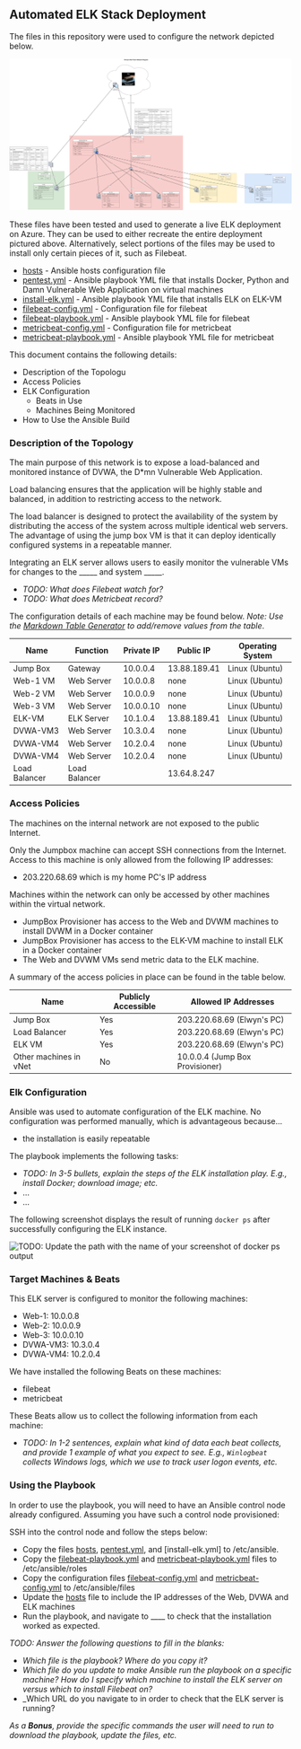 ## Automated ELK Stack Deployment

The files in this repository were used to configure the network depicted below.

![ELK Project](Images/network_diagram.png)

These files have been tested and used to generate a live ELK deployment on Azure. They can be used to either recreate the entire deployment pictured above. Alternatively, select portions of the files may be used to install only certain pieces of it, such as Filebeat.

  - [hosts](Ansible/hosts) - Ansible hosts configuration file
  - [pentest.yml](Ansible/pentest.yml) - Ansible playbook YML file that installs Docker, Python and Damn Vulnerable Web Application on virtual machines
  - [install-elk.yml](Ansible/install-elk.yml) - Ansible playbook YML file that installs ELK on ELK-VM
  - [filebeat-config.yml](Ansible/filebeat/filebeat-config.yml) - Configuration file for filebeat
  - [filebeat-playbook.yml](Ansible/filebeat/filebeat-playbook.yml) - Ansible playbook YML file for filebeat
  - [metricbeat-config.yml](Ansible/metricbeat/metricbeat-config.yml) - Configuration file for metricbeat
  - [metricbeat-playbook.yml](Ansible/metricbeat/metricbeat-playbook.yml) - Ansible playbook YML file for metricbeat
 
This document contains the following details:
- Description of the Topologu
- Access Policies
- ELK Configuration
  - Beats in Use
  - Machines Being Monitored
- How to Use the Ansible Build


### Description of the Topology

The main purpose of this network is to expose a load-balanced and monitored instance of DVWA, the D\*mn Vulnerable Web Application.

Load balancing ensures that the application will be highly stable and balanced, in addition to restricting access to the network.

The load balancer is designed to protect the availability of the system by distributing the access of the system across multiple identical web servers. 
The advantage of using the jump box VM is that it can deploy identically configured systems in a repeatable manner.

Integrating an ELK server allows users to easily monitor the vulnerable VMs for changes to the _____ and system _____.
- _TODO: What does Filebeat watch for?_
- _TODO: What does Metricbeat record?_

The configuration details of each machine may be found below.
_Note: Use the [Markdown Table Generator](http://www.tablesgenerator.com/markdown_tables) to add/remove values from the table_.

| Name     | Function   | Private IP | Public IP        | Operating System |
|----------|------------|------------|------------------|------------------|
| Jump Box | Gateway    | 10.0.0.4   | 13.88.189.41     | Linux (Ubuntu)   |
| Web-1 VM | Web Server | 10.0.0.8   | none             | Linux (Ubuntu)   |
| Web-2 VM | Web Server | 10.0.0.9   | none             | Linux (Ubuntu)   |
| Web-3 VM | Web Server | 10.0.0.10  | none             | Linux (Ubuntu)   |
| ELK-VM   | ELK Server | 10.1.0.4   | 13.88.189.41     | Linux (Ubuntu)   |
| DVWA-VM3 | Web Server | 10.3.0.4   | none             | Linux (Ubuntu)   |
| DVWA-VM4 | Web Server | 10.2.0.4   | none             | Linux (Ubuntu)   |
| DVWA-VM4 | Web Server | 10.2.0.4   | none             | Linux (Ubuntu)   |
| Load Balancer | Load Balancer |    | 13.64.8.247      | | 

### Access Policies

The machines on the internal network are not exposed to the public Internet. 

Only the Jumpbox machine can accept SSH connections from the Internet. Access to this machine is only allowed from the following IP addresses:
- 203.220.68.69 which is my home PC's IP address

Machines within the network can only be accessed by other machines within the virtual network.
- JumpBox Provisioner has access to the Web and DVWM machines to install DVWM in a Docker container
- JumpBox Provisioner has access to the ELK-VM machine to install ELK in a Docker container 
- The Web and DVWM VMs send metric data to the ELK machine.

A summary of the access policies in place can be found in the table below.

| Name                   | Publicly Accessible | Allowed IP Addresses           |
|------------------------|---------------------|---------------------------------|
| Jump Box               | Yes                 | 203.220.68.69 (Elwyn's PC)      |
| Load Balancer          | Yes                 | 203.220.68.69 (Elwyn's PC)      |
| ELK VM                 | Yes                 | 203.220.68.69 (Elwyn's PC)      |
| Other machines in vNet | No                  | 10.0.0.4 (Jump Box Provisioner) |

### Elk Configuration

Ansible was used to automate configuration of the ELK machine. No configuration was performed manually, which is advantageous because...
- the installation is easily repeatable

The playbook implements the following tasks:
- _TODO: In 3-5 bullets, explain the steps of the ELK installation play. E.g., install Docker; download image; etc._
- ...
- ...

The following screenshot displays the result of running `docker ps` after successfully configuring the ELK instance.

![TODO: Update the path with the name of your screenshot of docker ps output](Images/docker_ps_output.png)

### Target Machines & Beats
This ELK server is configured to monitor the following machines:
- Web-1: 10.0.0.8
- Web-2: 10.0.0.9
- Web-3: 10.0.0.10
- DVWA-VM3: 10.3.0.4
- DVWA-VM4: 10.2.0.4

We have installed the following Beats on these machines:
- filebeat
- metricbeat

These Beats allow us to collect the following information from each machine:
- _TODO: In 1-2 sentences, explain what kind of data each beat collects, and provide 1 example of what you expect to see. E.g., `Winlogbeat` collects Windows logs, which we use to track user logon events, etc._

### Using the Playbook
In order to use the playbook, you will need to have an Ansible control node already configured. Assuming you have such a control node provisioned: 

SSH into the control node and follow the steps below:
- Copy the files [hosts](Ansible/hosts), [pentest.yml](Ansible/pentest.yml), and [install-elk.yml] to /etc/ansible.
- Copy the [filebeat-playbook.yml](Ansible/filebeat/filebeat-playbook.yml) and [metricbeat-playbook.yml](Ansible/metricbeat/metricbeat-playbook.yml) files to /etc/ansible/roles
- Copy the configuration files [filebeat-config.yml](Ansible/filebeat/filebeat-config.yml) and [metricbeat-config.yml](Ansible/metricbeat/metricbeat-config.yml) to /etc/ansible/files
- Update the [hosts](Ansible/hosts) file to include the IP addresses of the Web, DVWA and ELK machines
- Run the playbook, and navigate to ____ to check that the installation worked as expected.

_TODO: Answer the following questions to fill in the blanks:_
- _Which file is the playbook? Where do you copy it?_
- _Which file do you update to make Ansible run the playbook on a specific machine? How do I specify which machine to install the ELK server on versus which to install Filebeat on?_
- _Which URL do you navigate to in order to check that the ELK server is running?

_As a **Bonus**, provide the specific commands the user will need to run to download the playbook, update the files, etc._
